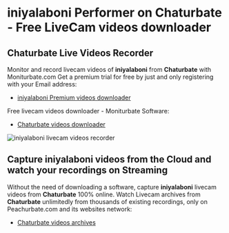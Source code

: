 # iniyalaboni Performer on Chaturbate - Free LiveCam videos downloader

## Chaturbate Live Videos Recorder

Monitor and record livecam videos of **iniyalaboni** from **Chaturbate** with Moniturbate.com
Get a premium trial for free by just and only registering with your Email address:
* [iniyalaboni Premium videos downloader](https://moniturbate.com/request-demo-licence-key.html)

Free livecam videos downloader - Moniturbate Software:
* [Chaturbate videos downloader](https://moniturbate.com/moniturbate-download-software.html)

![iniyalaboni livecam videos recorder](https://peachurnet.com/templates/moniturbate-software.png)


## Capture iniyalaboni videos from the Cloud and watch your recordings on Streaming

Without the need of downloading a software, capture **iniyalaboni** livecam videos from **Chaturbate** 100% online.
Watch Livecam archives from **Chaturbate** unlimitedly from thousands of existing recordings, only on Peachurbate.com and its websites network:
* [Chaturbate videos archives](https://peachurnet.com/)